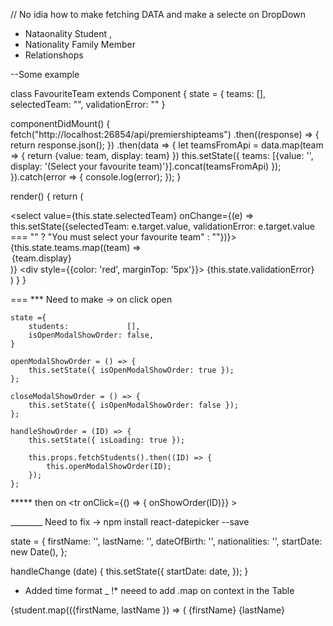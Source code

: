  
  // No idia how to make  fetching DATA and make a selecte on DropDown 

  -  Nataonality Student ,
  -  Nationality Family Member
  -  Relationshops  


--Some example 
  
class FavouriteTeam extends Component {
  state = {
    teams: [],
    selectedTeam: "",
    validationError: ""
  }

  componentDidMount() {
    fetch("http://localhost:26854/api/premiershipteams")
      .then((response) => {  return response.json(); })
      .then(data => {
        let teamsFromApi = data.map(team => { return {value: team, display: team} })
        this.setState({ teams: [{value: '', display: '(Select your favourite team)'}].concat(teamsFromApi) });
      }).catch(error => { console.log(error); });
  }

  render() {
    return (
      <div>
        <select value={this.state.selectedTeam} 
                onChange={(e) => this.setState({selectedTeam: e.target.value, validationError: e.target.value === "" ? "You must select your favourite team" : ""})}>
          {this.state.teams.map((team) => <option key={team.value} value={team.value}>{team.display}</option>)}
        </select>
        <div style={{color: 'red', marginTop: '5px'}}>
          {this.state.validationError}
        </div>
      </div>
    )
  }
}

 === ***  Need to make ->   on click open  <tr>

    state ={
        students:             [],
        isOpenModalShowOrder: false,
    }

    openModalShowOrder = () => {
        this.setState({ isOpenModalShowOrder: true });
    };

    closeModalShowOrder = () => {
        this.setState({ isOpenModalShowOrder: false });
    };

    handleShowOrder = (ID) => {
        this.setState({ isLoading: true });

        this.props.fetchStudents().then((ID) => {
            this.openModalShowOrder(ID);
        });
    };

*****  then  on <tr onClick={() => { onShowOrder(ID)}} >




________ Need to fix ->  npm install react-datepicker --save

  state = {
      firstName:     '',
      lastName:      '',
      dateOfBirth:   '',
      nationalities: '',
      startDate:     new Date(),
  };
  
   handleChange (date) {
      this.setState({
          startDate: date,
      });
  }

<DatePicker
        selected={this.state.startDate}
        onChange={this.handleChange}
      />


-  Added time format 
_ !* neeed to add .map on context in the Table 

{student.map(({firstName,  lastName }) => (
          <tr key={id}>
            <td>{firstName}</td>
            <td>{lastName}</td>
   
